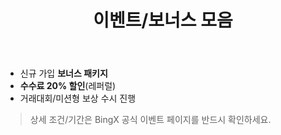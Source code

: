 ﻿---
title: "이벤트/보너스 모음"
description: "가입 보너스, 수수료 할인, 거래대회, 미션 보상 등 최신 혜택"
---

- 신규 가입 **보너스 패키지**  
- **수수료 20% 할인**(레퍼럴)  
- 거래대회/미션형 보상 수시 진행

> 상세 조건/기간은 BingX 공식 이벤트 페이지를 반드시 확인하세요.

